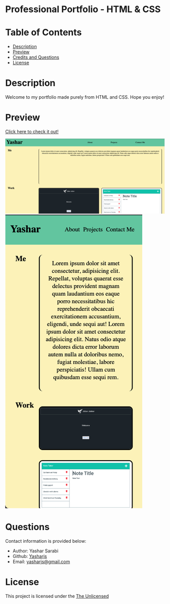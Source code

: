# Professional Portfolio - HTML & CSS

# Table of Contents
- [Description](#Description)
- [Preview](#Preview)
- [Credits and Questions](#Credits)
- [License](#License)

# Description

Welcome to my portfolio made purely from HTML and CSS. Hope you enjoy!


# Preview

[Click here to check it out!]()

![Preview](images/p1.png)
![Preview](images/p2.png)

# Questions 

Contact information is provided below:
* Author: Yashar Sarabi
* Github: [Yasharjs](https://github.com/yasharjs)
* Email: yasharjs@gmail.com

# License
This project is licensed under the [The Unlicensed](https://choosealicense.com/licenses/unlicense/)



